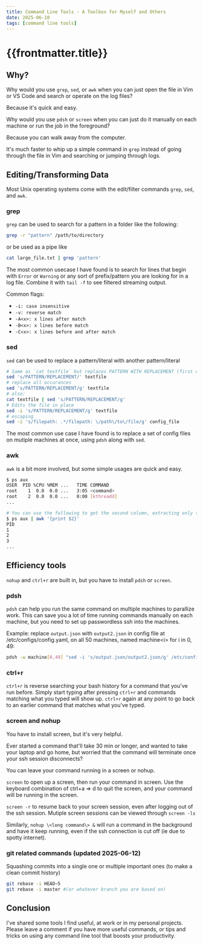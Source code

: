 ```yaml
---
title: Command Line Tools - A Toolbox for Myself and Others
date: 2025-06-10
tags: [command line tools]
---
```


# {{frontmatter.title}}

## Why?

Why would you use `grep`, `sed`, or `awk` when you can just open the file in Vim or VS Code and search or operate on the log files?

Because it's quick and easy.

Why would you use `pdsh` or `screen` when you can just do it manually on each machine or run the job in the foreground?

Because you can walk away from the computer.

It's much faster to whip up a simple command in `grep` instead of going through the file in Vim and searching or jumping through logs.

## Editing/Transforming Data

Most Unix operating systems come with the edit/filter commands `grep`, `sed`, and `awk`.

### grep

`grep` can be used to search for a pattern in a folder like the following:

```bash
grep -r "pattern" /path/to/directory
```

or be used as a pipe like

```bash
cat large_file.txt | grep 'pattern'
```

The most common usecase I have found is to search for lines that begin with `Error` or `Warning` or any sort of prefix/pattern you are looking for in a log file. Combine it with `tail -f` to see filtered streaming output.

Common flags:

- `-i: case insensitive`
- `-v: reverse match`
- `-A<x>: x lines after match`
- `-B<x>: x lines before match`
- `-C<x>: x lines before and after match`

### sed

`sed` can be used to replace a pattern/literal with another pattern/literal

```bash
# Same as `cat textfile` but replaces PATTERN WITH REPLACEMENT (first occurance on each line)
sed 's/PATTERN/REPLACEMENT/' textfile
# replace all occurances
sed 's/PATTERN/REPLACEMENT/g' textfile
# also:
cat textfile | sed 's/PATTERN/REPLACEMENT/g'
# Edits the file in place
sed -i 's/PATTERN/REPLACEMENT/g' textfile
# escaping
sed -i 's/filepath: .*/filepath: \/path\/to\/file/g' config_file
```

The most common use case I have found is to replace a set of config files on mutiple machines at once, using `pdsh` along with `sed`.

### awk

`awk` is a bit more involved, but some simple usages are quick and easy.

```bash
$ ps aux
USER  PID %CPU %MEM ...   TIME COMMAND
root    1  0.0  0.0 ...   3:05 <command>
root    2  0.0  0.0 ...   0:00 [kthreadd]
...

# You can use the following to get the second column, extracting only the pids
$ ps aux | awk '{print $2}'
PID
1
2
3
...

```

## Efficiency tools

`nohup` and `ctrl+r` are built in, but you have to install `pdsh` or `screen`.

### pdsh

`pdsh` can help you run the same command on multiple machines to parallize work.
This can save you a lot of time running commands manually on each machine, but you need to set up passwordless ssh into the machines.

Example: replace `output.json` with `output2.json` in config file at /etc/configs/config.yaml, on all 50 machines, named machine\<i\> for i in 0, 49:

```bash
pdsh -w machine[0,49] "sed -i 's/output.json/output2.json/g' /etc/configs/config.yaml"
```

### ctrl+r

`ctrl+r` is reverse searching your bash history for a command that you've run before.
Simply start typing after pressing `ctrl+r` and commands matching what you typed will show up.
`ctrl+r` again at any point to go back to an earlier command that matches what you've typed.

### screen and nohup

You have to install screen, but it's very helpful.

Ever started a command that'll take 30 min or longer, and wanted to take your laptop and go home, but worried that the command will terminate once your ssh session disconnects?

You can leave your command running in a screen or nohup.

`screen` to open up a screen, then run your command in screen.
Use the keyboard combination of ctrl+a => d to quit the screen, and your command will be running in the screen.

`screen -r` to resume back to your screen session, even after logging out of the ssh session.
Mutiple screen sessions can be viewed through `screen -ls`

Similarly, `nohup \<long command\> &` will run a command in the background and have it keep running, even if the ssh connection is cut off (ie due to spotty internet).

### git related commands (updated 2025-06-12)

Squashing commits into a single one or multiple important ones (to make a clean commit history)

```bash
git rebase -i HEAD~5
git rebase -i master #(or whatever branch you are based on)
```

## Conclusion

I've shared some tools I find useful, at work or in my personal projects.
Please leave a comment if you have more useful commands, or tips and tricks on using any command line tool that boosts your productivity.
